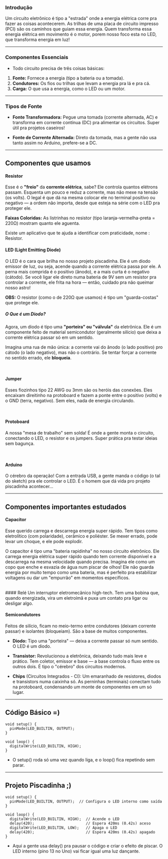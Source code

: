 ### Introdução 

Um circuito eletrônico é tipo a "estrada" onde a energia elétrica corre pra fazer as coisas acontecerem. As trilhas de uma placa de circuito impresso (PCI) são os caminhos que guiam essa energia. Quem transforma essa energia elétrica em movimento é o motor, porem nosso foco esta no LED, que transforma energia em luz!

_____________________________________

### Componentes Essenciais
- Todo circuito precisa de três coisas básicas:

1. **Fonte:** Fornece a energia (tipo a bateria ou a tomada).
2. **Condutores:** Os fios ou trilhas que levam a energia pra lá e pra cá.
3. **Carga:** O que usa a energia, como o LED ou um motor.

_____________________________________

### Tipos de Fonte

- **Fonte Transformadora:** Pegue uma tomada (corrente alternada, AC) e transforma em corrente contínua (DC) pra alimentar os circuitos. Super útil pra projetos caseiros! <br>


- **Fonte de Corrente Alternada:** Direto da tomada, mas a gente não usa tanto assim no Arduino, prefere-se a DC.

--------------------------------------

## Componentes que usamos 

#### Resistor
Esse é o **"freio"** da **corrente elétrica**, sabe? Ele controla quantos elétrons passam. Esquenta um pouco e reduz a corrente, mas não mexe na tensão (os volts). O legal é que dá na mesma colocar ele no terminal positivo ou negativo — a ordem não importa, desde que esteja na série com o LED pra proteger ele.

**Faixas Coloridas:** As listrinhas no resistor (tipo laranja-vermelha-preta = 220Ω) mostram quanto ele aguenta. 

Existe um aplicativo que te ajuda a identificar com praticidade, nome : Resistor. 
<br>

#### LED (Light Emitting Diode) 

O LED é o cara que brilha no nosso projeto piscadinha. Ele é um diodo emissor de luz, ou seja, acende quando a corrente elétrica passa por ele. A perna mais comprida é o positivo (ânodo), e a mais curta é o negativo (cátodo). Se você ligar ele direto numa bateria de 9V sem um resistor pra controlar a corrente, ele frita na hora — então, cuidado pra não queimar nosso astro! 

**OBS:** O resistor (como o de 220Ω que usamos) é tipo um "guarda-costas" que protege ele.
<br>

##### O Que é um Diodo?

Agora,  um diodo é tipo uma **"porteira" ou "válvula"** da eletrônica. Ele é um componente feito de material semicondutor (geralmente silício) que deixa a corrente elétrica passar só em um sentido.

 Imagina uma rua de mão única: a corrente vai do ânodo (o lado positivo) pro cátodo (o lado negativo), mas não o contrário. Se tentar forçar a corrente no sentido errado, ele **bloqueia**. 

 <br>

 #### Jumper

Esses fiozinhos tipo 22 AWG ou 3mm são os heróis das conexões. Eles encaixam direitinho na protoboard e fazem a ponte entre o positivo (volts) e o GND (terra, negativo). Sem eles, nada de energia circulando.

<br>


#### Protoboard

A nossa "mesa de trabalho" sem solda! É onde a gente monta o circuito, conectando o LED, o resistor e os jumpers. Super prática pra testar ideias sem bagunça.

<br>

#### Arduino

O cérebro da operação! Com a entrada USB, a gente manda o código (o tal do sketch) pra ele controlar o LED. É o homem que dá vida pro projeto piscadinha acontecer...


_____________________________________________________

## Componentes importantes estudados 

#### Capacitor
Esse querido carrega e descarrega energia super rápido. Tem tipos como eletrolítico (com polaridade), cerâmico e poliéster. Se mexer errado, pode levar um choque, e ele pode explodir.

O capacitor é tipo uma "bateria rapidinha" no nosso circuito eletrônico. Ele carrega energia elétrica super rápido quando tem corrente disponível e a descarrega na mesma velocidade quando precisa. Imagina ele como um copo que enche e esvazia de água num piscar de olhos! Ele não guarda energia por muito tempo como uma bateria, mas é perfeito pra estabilizar voltagens ou dar um "empurrão" em momentos específicos.

<br>
#### Relé
Um interruptor eletromecânico high-tech. Tem uma bobina que, quando energizada, vira um eletroímã e puxa um contato pra ligar ou desligar algo. 

<br>

####  Semicondutores

Feitos de silício, ficam no meio-termo entre condutores (deixam corrente passar) e isolantes (bloqueiam). São a base de muitos componentes.

- **Diodo:** Tipo uma "porteira" — deixa a corrente passar só num sentido. O LED é um diodo.

- **Transistor:** Revolucionou a eletrônica, deixando tudo mais leve e prático. Tem coletor, emissor e base — a base controla o fluxo entre os outros dois. É tipo o "cérebro" dos circuitos modernos.

- **Chips** (Circuitos Integrados - CI): Um emaranhado de resistores, diodos e transistors numa caixinha só. As perninhas (terminais) conectam tudo na protoboard, condensando um monte de componentes em um só lugar.

_______________________________________

## Código Básico =) 

```
void setup() {
  pinMode(LED_BUILTIN, OUTPUT); 
}

void loop() {
  digitalWrite(LED_BUILTIN, HIGH);  
}
```

- O setup() roda só uma vez quando liga, e o loop() fica repetindo sem parar.

_________________________________________________

## Projeto Piscadinha ;)

```
void setup() {
  pinMode(LED_BUILTIN, OUTPUT);  // Configura o LED interno como saída
}

void loop() {
  digitalWrite(LED_BUILTIN, HIGH);  // Acende o LED
  delay(420);                       // Espera 420ms (0.42s) aceso
  digitalWrite(LED_BUILTIN, LOW);   // Apaga o LED
  delay(420);                       // Espera 420ms (0.42s) apagado
}
```

- Aqui a gente usa delay() pra pausar o código e criar o efeito de piscar. O LED interno (pino 13 no Uno) vai ficar igual uma luz dançante.
<br>

